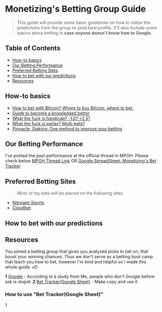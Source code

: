 # Monetizing's Betting Group Guide
> This guide will provide some basic guidelines on how to utilize the predictions from the group to yield best profits. It'll also include some basics about betting in **case anyone doesn't know how to Google.**

## Table of Contents
- [How-to basics](#How-to-basics)
- [Our Betting Performance](#our-betting-performance)
- [Preferred Betting Sites](#preferred-betting-sites)
- [How to bet with our predictions](#How-to-bet-with-our-predictions)
- [Resources](#resources)

## How-to basics
- [How to bet with Bitcoin? Where to buy Bitcoin, where to bet.](http://www.bettingexpert.com/how-to/bet-with-bitcoins)
- [Guide to become a knowledged bettor](https://www.bettingexpert.com/academy)
- [What the fuck is handicap? -1.0? +2.5?](https://www.pinnacle.com/en/betting-articles/betting-strategy/betting-on-soccer-asian-handicap-markets)
- [What the fuck is parlay? Multi-bets?](https://www.sbo.net/strategy/parlays/)
- [Pinnacle: Staking: One method to improve your betting](https://www.pinnacle.com/en/betting-articles/betting-strategy/staking-one-method-to-improve-your-betting)

## Our Betting Performance
I've posted the past performance at the official thread in MPGH. Please check below
[MPGH Thread Link](http://www.mpgh.net/forum/showthread.php?t=1196531)
OR 
[Google SpreadSheet: Monetizing's Bet Tracker](https://docs.google.com/spreadsheets/d/13oCd8BKSnViK8hfYTdzMxwnoSjjkka3p62I37kr6CJE/pubhtml?gid=680716412&single=true)

## Preferred Betting Sites
> Most of my bets will be placed on the following sites.
- [Nitrogen Sports](https://nitrogensports.eu/r/1450811/)
- [Cloudbet](https://www.cloudbet.com/)

## How to bet with our predictions


## Resources
You joined a betting group that gives you analyzed picks to bet on, that boost your winning chances. Thus we don't serve as a betting boot camp that teach you how to bet, however I'm kind and helpful so I made this whole guide. xD

**1** [Google](http://www.google.com/ncr) - According to a study from Me, people who don't Google before ask is stupid.
**2** [Bet Tracker(Google Sheet)](https://docs.google.com/spreadsheets/d/1CHth604CgeeaqUPsUhKAOXghzNAzM0GzWsQ1YrPlGE0/edit) - Make copy and use it

### How to use "Bet Tracker(Google Sheet)"

1 

